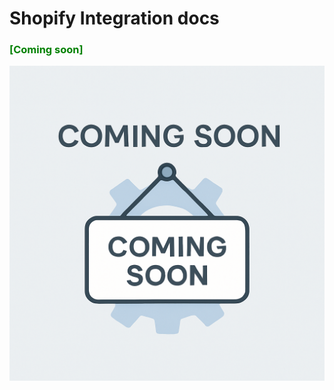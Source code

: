 # Shopify Integration docs

### <span style="color: green; font-weight:bold;">[Coming soon]</span>
![Coming soon](../images/coming-soon.png)
